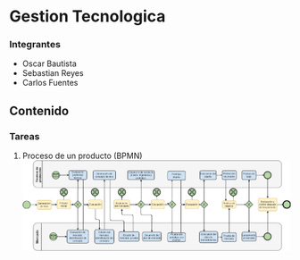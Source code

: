 # Gestion Tecnologica

### Integrantes
* Oscar Bautista
* Sebastian Reyes
* Carlos Fuentes

## Contenido

### Tareas
1. Proceso de un producto (BPMN)
 ![BPNM](Imagenes/BPMN.png)
